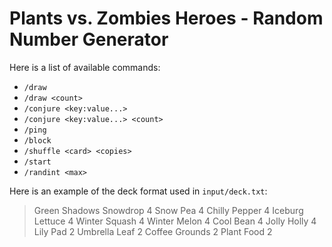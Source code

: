# Plants vs. Zombies Heroes - Random Number Generator

Here is a list of available commands:
- `/draw`
- `/draw <count>`
- `/conjure <key:value...>`
- `/conjure <key:value...> <count>`
- `/ping`
- `/block`
- `/shuffle <card> <copies>`
- `/start`
- `/randint <max>`

Here is an example of the deck format used in `input/deck.txt`:
> Green Shadows
> Snowdrop 4
> Snow Pea 4
> Chilly Pepper 4
> Iceburg Lettuce 4
> Winter Squash 4
> Winter Melon 4
> Cool Bean 4
> Jolly Holly 4
> Lily Pad 2
> Umbrella Leaf 2
> Coffee Grounds 2
> Plant Food 2